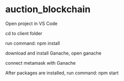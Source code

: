 # auction_blockchain
<p>Open project in VS Code</p>
<p>cd to client folder</p>
<p>run command: npm install</p>
<p>download and install Ganache, open ganache</p>
<p>connect metamask with Ganache</p>
<p>After packages are installed, run command: npm start</p>

